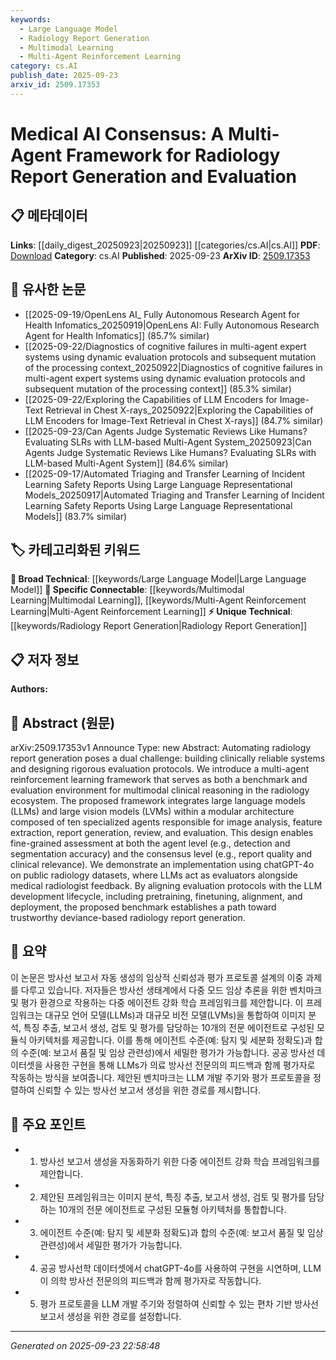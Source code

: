 ```yaml
---
keywords:
  - Large Language Model
  - Radiology Report Generation
  - Multimodal Learning
  - Multi-Agent Reinforcement Learning
category: cs.AI
publish_date: 2025-09-23
arxiv_id: 2509.17353
---
```


<!-- KEYWORD_LINKING_METADATA:
{
  "processed_timestamp": "2025-09-23T22:58:48.738598",
  "vocabulary_version": "1.0",
  "selected_keywords": [
    "Large Language Model",
    "Radiology Report Generation",
    "Multimodal Learning",
    "Multi-Agent Reinforcement Learning"
  ],
  "rejected_keywords": [],
  "similarity_scores": {
    "Large Language Model": 0.85,
    "Radiology Report Generation": 0.78,
    "Multimodal Learning": 0.8,
    "Multi-Agent Reinforcement Learning": 0.82
  },
  "extraction_method": "AI_prompt_based",
  "budget_applied": true,
  "candidates_json": {
    "candidates": [
      {
        "surface": "Large Language Models",
        "canonical": "Large Language Model",
        "aliases": [
          "LLM",
          "Language Model"
        ],
        "category": "broad_technical",
        "rationale": "Large Language Models are central to the framework and align with existing technical vocabularies, facilitating connections to related AI concepts.",
        "novelty_score": 0.45,
        "connectivity_score": 0.89,
        "specificity_score": 0.7,
        "link_intent_score": 0.85
      },
      {
        "surface": "Radiology Report Generation",
        "canonical": "Radiology Report Generation",
        "aliases": [
          "Radiology Reporting",
          "Medical Report Generation"
        ],
        "category": "unique_technical",
        "rationale": "This is a specific application area of AI in healthcare, providing a unique link to medical AI research.",
        "novelty_score": 0.75,
        "connectivity_score": 0.68,
        "specificity_score": 0.82,
        "link_intent_score": 0.78
      },
      {
        "surface": "Multimodal Clinical Reasoning",
        "canonical": "Multimodal Learning",
        "aliases": [
          "Multimodal Reasoning",
          "Multimodal AI"
        ],
        "category": "specific_connectable",
        "rationale": "Multimodal Clinical Reasoning integrates multiple data types, which is crucial for comprehensive AI systems in healthcare.",
        "novelty_score": 0.67,
        "connectivity_score": 0.84,
        "specificity_score": 0.76,
        "link_intent_score": 0.8
      },
      {
        "surface": "Multi-Agent Reinforcement Learning",
        "canonical": "Multi-Agent Reinforcement Learning",
        "aliases": [
          "MARL",
          "Multi-Agent RL"
        ],
        "category": "specific_connectable",
        "rationale": "This approach is key to the paper's framework, linking to advanced AI methodologies.",
        "novelty_score": 0.7,
        "connectivity_score": 0.78,
        "specificity_score": 0.79,
        "link_intent_score": 0.82
      }
    ],
    "ban_list_suggestions": [
      "evaluation protocols",
      "modular architecture",
      "public radiology datasets"
    ]
  },
  "decisions": [
    {
      "candidate_surface": "Large Language Models",
      "resolved_canonical": "Large Language Model",
      "decision": "linked",
      "scores": {
        "novelty": 0.45,
        "connectivity": 0.89,
        "specificity": 0.7,
        "link_intent": 0.85
      }
    },
    {
      "candidate_surface": "Radiology Report Generation",
      "resolved_canonical": "Radiology Report Generation",
      "decision": "linked",
      "scores": {
        "novelty": 0.75,
        "connectivity": 0.68,
        "specificity": 0.82,
        "link_intent": 0.78
      }
    },
    {
      "candidate_surface": "Multimodal Clinical Reasoning",
      "resolved_canonical": "Multimodal Learning",
      "decision": "linked",
      "scores": {
        "novelty": 0.67,
        "connectivity": 0.84,
        "specificity": 0.76,
        "link_intent": 0.8
      }
    },
    {
      "candidate_surface": "Multi-Agent Reinforcement Learning",
      "resolved_canonical": "Multi-Agent Reinforcement Learning",
      "decision": "linked",
      "scores": {
        "novelty": 0.7,
        "connectivity": 0.78,
        "specificity": 0.79,
        "link_intent": 0.82
      }
    }
  ]
}
-->

# Medical AI Consensus: A Multi-Agent Framework for Radiology Report Generation and Evaluation

## 📋 메타데이터

**Links**: [[daily_digest_20250923|20250923]] [[categories/cs.AI|cs.AI]]
**PDF**: [Download](https://arxiv.org/pdf/2509.17353.pdf)
**Category**: cs.AI
**Published**: 2025-09-23
**ArXiv ID**: [2509.17353](https://arxiv.org/abs/2509.17353)

## 🔗 유사한 논문
- [[2025-09-19/OpenLens AI_ Fully Autonomous Research Agent for Health Infomatics_20250919|OpenLens AI: Fully Autonomous Research Agent for Health Infomatics]] (85.7% similar)
- [[2025-09-22/Diagnostics of cognitive failures in multi-agent expert systems using dynamic evaluation protocols and subsequent mutation of the processing context_20250922|Diagnostics of cognitive failures in multi-agent expert systems using dynamic evaluation protocols and subsequent mutation of the processing context]] (85.3% similar)
- [[2025-09-22/Exploring the Capabilities of LLM Encoders for Image-Text Retrieval in Chest X-rays_20250922|Exploring the Capabilities of LLM Encoders for Image-Text Retrieval in Chest X-rays]] (84.7% similar)
- [[2025-09-23/Can Agents Judge Systematic Reviews Like Humans? Evaluating SLRs with LLM-based Multi-Agent System_20250923|Can Agents Judge Systematic Reviews Like Humans? Evaluating SLRs with LLM-based Multi-Agent System]] (84.6% similar)
- [[2025-09-17/Automated Triaging and Transfer Learning of Incident Learning Safety Reports Using Large Language Representational Models_20250917|Automated Triaging and Transfer Learning of Incident Learning Safety Reports Using Large Language Representational Models]] (83.7% similar)

## 🏷️ 카테고리화된 키워드
**🧠 Broad Technical**: [[keywords/Large Language Model|Large Language Model]]
**🔗 Specific Connectable**: [[keywords/Multimodal Learning|Multimodal Learning]], [[keywords/Multi-Agent Reinforcement Learning|Multi-Agent Reinforcement Learning]]
**⚡ Unique Technical**: [[keywords/Radiology Report Generation|Radiology Report Generation]]

## 📋 저자 정보

**Authors:** 

## 📄 Abstract (원문)

arXiv:2509.17353v1 Announce Type: new 
Abstract: Automating radiology report generation poses a dual challenge: building clinically reliable systems and designing rigorous evaluation protocols. We introduce a multi-agent reinforcement learning framework that serves as both a benchmark and evaluation environment for multimodal clinical reasoning in the radiology ecosystem. The proposed framework integrates large language models (LLMs) and large vision models (LVMs) within a modular architecture composed of ten specialized agents responsible for image analysis, feature extraction, report generation, review, and evaluation. This design enables fine-grained assessment at both the agent level (e.g., detection and segmentation accuracy) and the consensus level (e.g., report quality and clinical relevance). We demonstrate an implementation using chatGPT-4o on public radiology datasets, where LLMs act as evaluators alongside medical radiologist feedback. By aligning evaluation protocols with the LLM development lifecycle, including pretraining, finetuning, alignment, and deployment, the proposed benchmark establishes a path toward trustworthy deviance-based radiology report generation.

## 📝 요약

이 논문은 방사선 보고서 자동 생성의 임상적 신뢰성과 평가 프로토콜 설계의 이중 과제를 다루고 있습니다. 저자들은 방사선 생태계에서 다중 모드 임상 추론을 위한 벤치마크 및 평가 환경으로 작용하는 다중 에이전트 강화 학습 프레임워크를 제안합니다. 이 프레임워크는 대규모 언어 모델(LLMs)과 대규모 비전 모델(LVMs)을 통합하여 이미지 분석, 특징 추출, 보고서 생성, 검토 및 평가를 담당하는 10개의 전문 에이전트로 구성된 모듈식 아키텍처를 제공합니다. 이를 통해 에이전트 수준(예: 탐지 및 세분화 정확도)과 합의 수준(예: 보고서 품질 및 임상 관련성)에서 세밀한 평가가 가능합니다. 공공 방사선 데이터셋을 사용한 구현을 통해 LLMs가 의료 방사선 전문의의 피드백과 함께 평가자로 작동하는 방식을 보여줍니다. 제안된 벤치마크는 LLM 개발 주기와 평가 프로토콜을 정렬하여 신뢰할 수 있는 방사선 보고서 생성을 위한 경로를 제시합니다.

## 🎯 주요 포인트

- 1. 방사선 보고서 생성을 자동화하기 위한 다중 에이전트 강화 학습 프레임워크를 제안합니다.
- 2. 제안된 프레임워크는 이미지 분석, 특징 추출, 보고서 생성, 검토 및 평가를 담당하는 10개의 전문 에이전트로 구성된 모듈형 아키텍처를 통합합니다.
- 3. 에이전트 수준(예: 탐지 및 세분화 정확도)과 합의 수준(예: 보고서 품질 및 임상 관련성)에서 세밀한 평가가 가능합니다.
- 4. 공공 방사선학 데이터셋에서 chatGPT-4o를 사용하여 구현을 시연하며, LLM이 의학 방사선 전문의의 피드백과 함께 평가자로 작동합니다.
- 5. 평가 프로토콜을 LLM 개발 주기와 정렬하여 신뢰할 수 있는 편차 기반 방사선 보고서 생성을 위한 경로를 설정합니다.


---

*Generated on 2025-09-23 22:58:48*